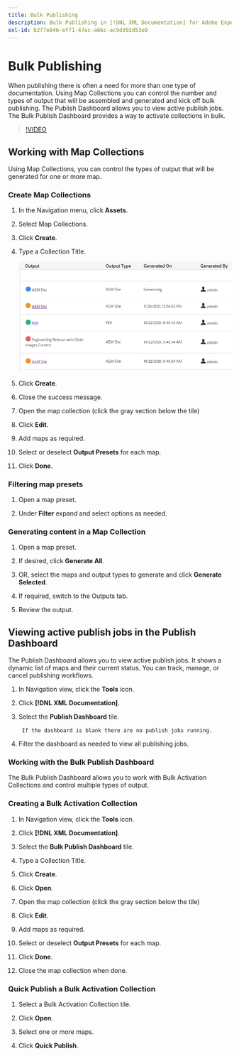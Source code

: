 ```yaml
---
title: Bulk Publishing
description: Bulk Publishing in [!DNL XML Documentation] for Adobe Experience Manager
exl-id: b277e846-ef71-47ec-a66c-ac9d392d53e0
---
```

# Bulk Publishing

When publishing there is often a need for more than one type of documentation. Using Map Collections you can control the number and types of output that will be assembled and generated and kick off bulk publishing. The Publish Dashboard allows you to view active publish jobs. The Bulk Publish Dashboard provides a way to activate collections in bulk.

>[!VIDEO](https://video.tv.adobe.com/v/338985)

## Working with Map Collections

Using Map Collections, you can control the types of output that will be generated for one or more map.

### Create Map Collections

1. In the Navigation menu, click **Assets**. 

2. Select Map Collections.

3. Click **Create**.

4. Type a Collection Title.

    ![Map-Collection](images/map-collection.png)

5. Click **Create**.
6. Close the success message.

7. Open the map collection (click the gray section below the tile)

8. Click **Edit**.

9. Add maps as required.

10. Select or deselect **Output Presets** for each map.

11. Click **Done**.

### Filtering map presets

1. Open a map preset.

2. Under **Filter** expand and select options as needed.

### Generating content in a Map Collection

1. Open a map preset.

2. If desired, click **Generate All**.

3. OR, select the maps and output types to generate and click **Generate Selected**.

4. If required, switch to the Outputs tab.
 
5. Review the output.

## Viewing active publish jobs in the Publish Dashboard

The Publish Dashboard allows you to view active 
publish jobs. It shows a dynamic list of maps and their current status. You can track, manage, or cancel publishing workflows.

1. In Navigation view, click the **Tools** icon.

2. Click **[!DNL XML Documentation]**.

3. Select the **Publish Dashboard** tile.

        If the dashboard is blank there are no publish jobs running.

4. Filter the dashboard as needed to view all publishing jobs.

### Working with the Bulk Publish Dashboard

The Bulk Publish Dashboard allows you to work with Bulk Activation Collections and control multiple types of output.

### Creating a Bulk Activation Collection

1. In Navigation view, click the **Tools** icon.

2. Click **[!DNL XML Documentation]**.

3. Select the **Bulk Publish Dashboard** tile.

4. Type a Collection Title.

5. Click **Create**.

6. Click **Open**.

7. Open the map collection (click the gray section below the tile)

8. Click **Edit**.

9. Add maps as required.

10. Select or deselect **Output Presets** for each map.

11. Click **Done**.

12. Close the map collection when done.

### Quick Publish a Bulk Activation Collection

1. Select a Bulk Activation Collection tile.

2. Click **Open**.

3. Select one or more maps.

4. Click **Quick Publish**.
